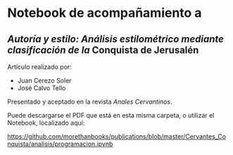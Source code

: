 # Notebook de acompañamiento a
## *Autoría y estilo: Análisis estilométrico mediante clasificación de la* Conquista de Jerusalén

Artículo realizado por:

* Juan Cerezo Soler
* José Calvo Tello

Presentado y aceptado en la revista *Anales Cervantinos*.

Puede descargarse el PDF que está en esta misma carpeta, o utilizar el Notebook, localizado aquí:

https://github.com/morethanbooks/publications/blob/master/Cervantes_Conquista/analisis/programacion.ipynb

